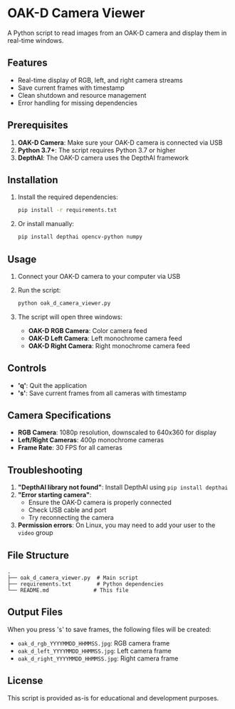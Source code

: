 # OAK-D Camera Viewer

A Python script to read images from an OAK-D camera and display them in real-time windows.

## Features

- Real-time display of RGB, left, and right camera streams
- Save current frames with timestamp
- Clean shutdown and resource management
- Error handling for missing dependencies

## Prerequisites

1. **OAK-D Camera**: Make sure your OAK-D camera is connected via USB
2. **Python 3.7+**: The script requires Python 3.7 or higher
3. **DepthAI**: The OAK-D camera uses the DepthAI framework

## Installation

1. Install the required dependencies:
   ```bash
   pip install -r requirements.txt
   ```

2. Or install manually:
   ```bash
   pip install depthai opencv-python numpy
   ```

## Usage

1. Connect your OAK-D camera to your computer via USB
2. Run the script:
   ```bash
   python oak_d_camera_viewer.py
   ```

3. The script will open three windows:
   - **OAK-D RGB Camera**: Color camera feed
   - **OAK-D Left Camera**: Left monochrome camera feed
   - **OAK-D Right Camera**: Right monochrome camera feed

## Controls

- **'q'**: Quit the application
- **'s'**: Save current frames from all cameras with timestamp

## Camera Specifications

- **RGB Camera**: 1080p resolution, downscaled to 640x360 for display
- **Left/Right Cameras**: 400p monochrome cameras
- **Frame Rate**: 30 FPS for all cameras

## Troubleshooting

1. **"DepthAI library not found"**: Install DepthAI using `pip install depthai`
2. **"Error starting camera"**: 
   - Ensure the OAK-D camera is properly connected
   - Check USB cable and port
   - Try reconnecting the camera
3. **Permission errors**: On Linux, you may need to add your user to the `video` group

## File Structure

```
.
├── oak_d_camera_viewer.py  # Main script
├── requirements.txt        # Python dependencies
└── README.md              # This file
```

## Output Files

When you press 's' to save frames, the following files will be created:
- `oak_d_rgb_YYYYMMDD_HHMMSS.jpg`: RGB camera frame
- `oak_d_left_YYYYMMDD_HHMMSS.jpg`: Left camera frame  
- `oak_d_right_YYYYMMDD_HHMMSS.jpg`: Right camera frame

## License

This script is provided as-is for educational and development purposes. 